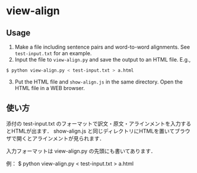 # view-align
## Usage
1. Make a file including sentence pairs and word-to-word alignments. See `test-input.txt` for an example.
2. Input the file to `view-align.py` and save the output to an HTML file. E.g.,
```sh
$ python view-align.py < test-input.txt > a.html
```
3. Put the HTML file and `show-align.js` in the same directory. Open the HTML file in a WEB browser.


## 使い方
添付の test-input.txt のフォーマットで訳文・原文・アラインメントを入力するとHTMLが出ます．
show-align.js と同じディレクトリにHTMLを置いてブラウザで開くとアラインメントが見られます．

入力フォーマットは view-align.py の先頭にも書いてあります．

例：
$ python view-align.py < test-input.txt > a.html
